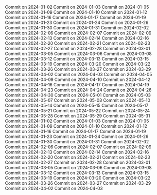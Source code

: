 Commit on 2024-01-02
Commit on 2024-01-03
Commit on 2024-01-05
Commit on 2024-01-09
Commit on 2024-01-10
Commit on 2024-01-12
Commit on 2024-01-16
Commit on 2024-01-17
Commit on 2024-01-19
Commit on 2024-01-23
Commit on 2024-01-24
Commit on 2024-01-26
Commit on 2024-01-30
Commit on 2024-01-31
Commit on 2024-02-02
Commit on 2024-02-06
Commit on 2024-02-07
Commit on 2024-02-09
Commit on 2024-02-13
Commit on 2024-02-14
Commit on 2024-02-16
Commit on 2024-02-20
Commit on 2024-02-21
Commit on 2024-02-23
Commit on 2024-02-27
Commit on 2024-02-28
Commit on 2024-03-01
Commit on 2024-03-05
Commit on 2024-03-06
Commit on 2024-03-08
Commit on 2024-03-12
Commit on 2024-03-13
Commit on 2024-03-15
Commit on 2024-03-19
Commit on 2024-03-20
Commit on 2024-03-22
Commit on 2024-03-26
Commit on 2024-03-27
Commit on 2024-03-29
Commit on 2024-04-02
Commit on 2024-04-03
Commit on 2024-04-05
Commit on 2024-04-09
Commit on 2024-04-10
Commit on 2024-04-12
Commit on 2024-04-16
Commit on 2024-04-17
Commit on 2024-04-19
Commit on 2024-04-23
Commit on 2024-04-24
Commit on 2024-04-26
Commit on 2024-04-30
Commit on 2024-05-01
Commit on 2024-05-03
Commit on 2024-05-07
Commit on 2024-05-08
Commit on 2024-05-10
Commit on 2024-05-14
Commit on 2024-05-15
Commit on 2024-05-17
Commit on 2024-05-21
Commit on 2024-05-22
Commit on 2024-05-24
Commit on 2024-05-28
Commit on 2024-05-29
Commit on 2024-05-31
Commit on 2024-01-02
Commit on 2024-01-03
Commit on 2024-01-05
Commit on 2024-01-09
Commit on 2024-01-10
Commit on 2024-01-12
Commit on 2024-01-16
Commit on 2024-01-17
Commit on 2024-01-19
Commit on 2024-01-23
Commit on 2024-01-24
Commit on 2024-01-26
Commit on 2024-01-30
Commit on 2024-01-31
Commit on 2024-02-02
Commit on 2024-02-06
Commit on 2024-02-07
Commit on 2024-02-09
Commit on 2024-02-13
Commit on 2024-02-14
Commit on 2024-02-16
Commit on 2024-02-20
Commit on 2024-02-21
Commit on 2024-02-23
Commit on 2024-02-27
Commit on 2024-02-28
Commit on 2024-03-01
Commit on 2024-03-05
Commit on 2024-03-06
Commit on 2024-03-08
Commit on 2024-03-12
Commit on 2024-03-13
Commit on 2024-03-15
Commit on 2024-03-19
Commit on 2024-03-20
Commit on 2024-03-22
Commit on 2024-03-26
Commit on 2024-03-27
Commit on 2024-03-29
Commit on 2024-04-02
Commit on 2024-04-03
